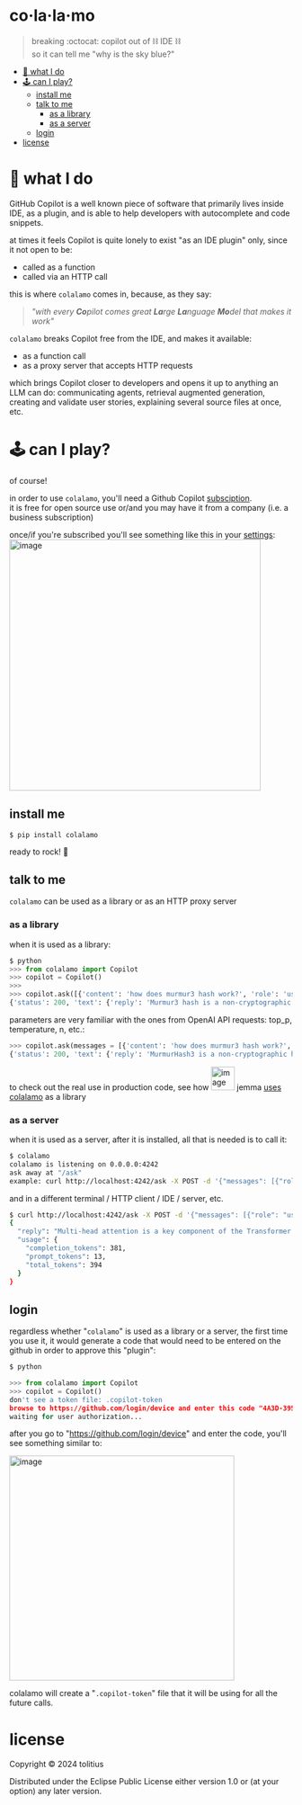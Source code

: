 # co·la·la·mo
> breaking :octocat: copilot out of ⛓️ IDE ⛓️ <br/>
> so it can tell me "why is the sky blue?" <br/>

- [🧬 what I do](#-what-i-do)
- [🕹️ can I play?](#%EF%B8%8F-can-i-play)
  - [install me](#install-me)
  - [talk to me](#talk-to-me)
    - [as a library](#as-a-library)
    - [as a server](#as-a-server) 
  - [login](#login)
- [license](#license)

# 🧬 what I do

GitHub Copilot is a well known piece of software that primarily lives inside IDE, as a plugin, and is able to help developers with autocomplete and code snippets.

at times it feels Copilot is quite lonely to exist "as an IDE plugin" only, since it not open to be:

* called as a function
* called via an HTTP call

this is where `colalamo` comes in, because, as they say:
> _"with every **Co**pilot comes great **La**rge **La**nguage **Mo**del that makes it work"_

`colalamo` breaks Copilot free from the IDE, and makes it available:

* as a function call
* as a proxy server that accepts HTTP requests

which brings Copilot closer to developers and opens it up to anything an LLM can do: communicating agents, retrieval augmented generation,
creating and validate user stories, explaining several source files at once, etc.

# 🕹️ can I play?

of course!

in order to use `colalamo`, you'll need a Github Copilot [subsciption](https://docs.github.com/en/billing/managing-billing-for-github-copilot/managing-your-github-copilot-individual-subscription).<br/>
it is free for open source use or/and you may have it from a company (i.e. a business subscription)

once/if you're subscribed you'll see something like this in your [settings](https://github.com/settings/billing/summary):<br/>
<img width="447" alt="image" src="https://github.com/tolitius/colalamo/assets/136575/508df008-2af6-4472-a989-6563e41b1275">

## install me

```
$ pip install colalamo
```

ready to rock! :metal:

## talk to me

`colalamo` can be used as a library or as an HTTP proxy server

### as a library

when it is used as a library:

```python
$ python
>>> from colalamo import Copilot
>>> copilot = Copilot()
>>>
>>> copilot.ask([{'content': 'how does murmur3 hash work?', 'role': 'user'}])
{'status': 200, 'text': {'reply': 'Murmur3 hash is a non-cryptographic hash function that takes an input (usually a string or binary data) and produces a fixed-size hash value as output. It was designed to be fast and efficient while providing a good distribution of hash values.\n\nHere is a simplified explanation of how Murmur3 hash works:\n\n1. Initialization: The hash function is initialized with a seed value, which is an arbitrary number chosen by the user.\n\n2. Chunking: The input data is divided into chunks of 4 bytes (32 bits) each. If the input length is not a multiple of 4, padding is added to the last chunk.\n\n3. Processing: Each chunk is processed individually. The hash function performs a series of bitwise operations, such as XOR, shift, and multiplication, on the chunk and the seed value. These operations are designed to mix the bits of the chunk and distribute them across the hash value.\n\n4. Finalization: After processing all the chunks, a finalization step is performed. It involves additional bitwise operations to further mix the bits and ensure a good distribution of the hash value.\n\n5. Output: The resulting hash value is returned as the output of the Murmur3 hash function.\n\nMurmur3 hash has several desirable properties, such as good distribution, low collision rate, and high performance. It is commonly used in applications like hash tables, bloom filters, and data indexing.', 'usage': {'completion_tokens': 286, 'prompt_tokens': 15, 'total_tokens': 301}}}
```

parameters are very familiar with the ones from OpenAI API requests: top_p, temperature, n, etc.:

```python
>>> copilot.ask(messages = [{'content': 'how does murmur3 hash work?', 'role': 'user'}], temperature = 0.6)
{'status': 200, 'text': {'reply': 'MurmurHash3 is a non-cryptographic hash function that is designed to be fast and efficient while maintaining a good distribution of hash values. It was created by Austin Appleby in 2008.\n\nHere is a high-level overview of how MurmurHash3 works:\n\n1. Initialization: The hash function is initialized with a seed value that determines the output hash values.\n\n2. Chunk Processing: The input data is divided into fixed-length chunks (usually 4-byte or 8-byte chunks). These chunks are processed one at a time.\n\n3. Mixing: For each chunk, a series of bitwise operations, multiplications, and rotations are performed to mix the bits of the chunk. This mixing step helps to ensure that small changes in the input data result in significantly different hash values.\n\n4. Finalization: After all the chunks have been processed, a finalization step is performed to mix the remaining bits and produce the final hash value. This step typically involves applying additional bitwise operations and mixing the bits further.\n\n5. Output: The resulting hash value is returned as the output. It is usually a 32-bit or 64-bit integer, depending on the desired output size.\n\nMurmurHash3 is known for its speed and good distribution properties, making it suitable for a wide range of applications such as hash tables, hash-based data structures, and checksum verification. However, it is important to note that MurmurHash3 is not designed for cryptographic purposes, as it lacks the security properties required for cryptographic hash functions.', 'usage': {'completion_tokens': 307, 'prompt_tokens': 15, 'total_tokens': 322}}}
```

to check out the real use in production code, see how <img width="42" alt="image" src="https://github.com/tolitius/colalamo/assets/136575/5b80f72d-628e-4386-813d-5c8caa231e36"> jemma [uses colalamo](https://github.com/tolitius/jemma/blob/74a770a416a7fa69a445df79baee9be50ce3e8b5/jemma/thinker.py#L206-L234) as a library



### as a server

when it is used as a server, after it is installed, all that is needed is to call it:

```bash
$ colalamo
colalamo is listening on 0.0.0.0:4242
ask away at "/ask"
example: curl http://localhost:4242/ask -X POST -d '{"messages": [{"role": "user", "content": "explain how multi-head attention work"}]}'
```

and in a different terminal / HTTP client / IDE / server, etc.

```bash
$ curl http://localhost:4242/ask -X POST -d '{"messages": [{"role": "user", "content": "explain how multi-head attention work"}]}'
{
  "reply": "Multi-head attention is a key component of the Transformer model, which is widely used in natural language processing tasks such as machine translation and text summarization. The main idea behind multi-head attention is to allow the model to focus on different parts of the input sequence simultaneously, capturing various aspects of the information.\n\nHere's a step-by-step explanation of how it works:\n\n1. **Linear Projections**: The input to the multi-head attention mechanism is a set of vectors (usually the embeddings of the words in a sentence). These vectors are linearly transformed into multiple sets of Query (Q), Key (K), and Value (V) vectors. Each set is called a \"head\". The number of heads is a hyperparameter of the model.\n\n2. **Scaled Dot-Product Attention**: For each head, the model computes the attention scores by taking the dot product of the Q and K vectors, and then scaling the result by the square root of the dimension of these vectors. This is to prevent the dot product from growing too large as the dimension increases. The attention scores indicate how much each word in the sentence should be attended to.\n\n3. **Softmax Normalization**: The attention scores are then passed through a softmax function to normalize them into probabilities. This ensures that the scores are positive and sum up to 1.\n\n4. **Weighted Sum**: The softmax output is used to weight the V vectors. The weighted sum of the V vectors is the output of each head.\n\n5. **Concatenation**: The outputs of all heads are concatenated and linearly transformed to produce the final output.\n\nThe multi-head attention mechanism allows the model to capture different types of information from the input sequence. For example, one head might focus on syntactic information (e.g., the grammatical structure of the sentence), while another head might focus on semantic information (e.g., the meaning of the words).",
  "usage": {
    "completion_tokens": 381,
    "prompt_tokens": 13,
    "total_tokens": 394
  }
}
```

## login

regardless whether "`colalamo`" is used as a library or a server, the first time you use it,
it would generate a code that would need to be entered on the github in order to approve this "plugin":

```python
$ python                                                                                                                                                              (master ✱ )

>>> from colalamo import Copilot
>>> copilot = Copilot()
don't see a token file: .copilot-token
browse to https://github.com/login/device and enter this code "4A3D-3957" to authenticate
waiting for user authorization...
```

after you go to "https://github.com/login/device" and enter the code, you'll see something similar to:

<img width="400" alt="image" src="https://github.com/tolitius/colalamo/assets/136575/eaf3cf24-ac52-43ae-b538-e4db9965c314">

colalamo will create a "`.copilot-token`" file that it will be using for all the future calls.

# license

Copyright © 2024 tolitius

Distributed under the Eclipse Public License either version 1.0 or (at
your option) any later version.
